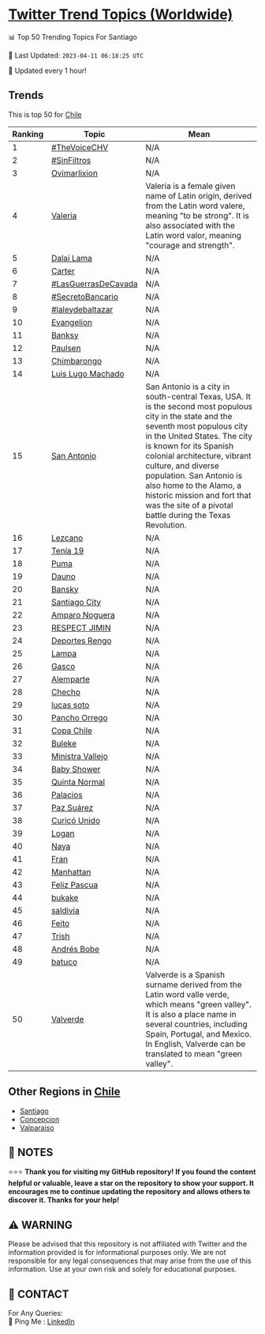[Twitter Trend Topics (Worldwide)](https://github.com/ErcinDedeoglu/Twitter-Trend-Topics)
==========


📊 Top 50 Trending Topics For Santiago

📆 Last Updated: `2023-04-11 06:18:25 UTC`

🔧 Updated every 1 hour!


## Trends

This is top 50 for [Chile](</Chile>)

| Ranking | Topic | Mean |
| ------- | ------------ | ------------ |
| 1 | [#TheVoiceCHV](http://twitter.com/search?q=%23TheVoiceCHV) | N/A |
| 2 | [#SinFiltros](http://twitter.com/search?q=%23SinFiltros) | N/A |
| 3 | [Ovimarlixion](http://twitter.com/search?q=Ovimarlixion) | N/A |
| 4 | [Valeria](http://twitter.com/search?q=Valeria) | Valeria is a female given name of Latin origin, derived from the Latin word valere, meaning "to be strong". It is also associated with the Latin word valor, meaning "courage and strength". |
| 5 | [Dalai Lama](http://twitter.com/search?q=Dalai+Lama) | N/A |
| 6 | [Carter](http://twitter.com/search?q=Carter) | N/A |
| 7 | [#LasGuerrasDeCavada](http://twitter.com/search?q=%23LasGuerrasDeCavada) | N/A |
| 8 | [#SecretoBancario](http://twitter.com/search?q=%23SecretoBancario) | N/A |
| 9 | [#laleydebaltazar](http://twitter.com/search?q=%23laleydebaltazar) | N/A |
| 10 | [Evangelion](http://twitter.com/search?q=Evangelion) | N/A |
| 11 | [Banksy](http://twitter.com/search?q=Banksy) | N/A |
| 12 | [Paulsen](http://twitter.com/search?q=Paulsen) | N/A |
| 13 | [Chimbarongo](http://twitter.com/search?q=Chimbarongo) | N/A |
| 14 | [Luis Lugo Machado](http://twitter.com/search?q=Luis+Lugo+Machado) | N/A |
| 15 | [San Antonio](http://twitter.com/search?q=San+Antonio) | San Antonio is a city in south-central Texas, USA. It is the second most populous city in the state and the seventh most populous city in the United States. The city is known for its Spanish colonial architecture, vibrant culture, and diverse population. San Antonio is also home to the Alamo, a historic mission and fort that was the site of a pivotal battle during the Texas Revolution. |
| 16 | [Lezcano](http://twitter.com/search?q=Lezcano) | N/A |
| 17 | [Tenía 19](http://twitter.com/search?q=Ten%c3%ada+19) | N/A |
| 18 | [Puma](http://twitter.com/search?q=Puma) | N/A |
| 19 | [Dauno](http://twitter.com/search?q=Dauno) | N/A |
| 20 | [Bansky](http://twitter.com/search?q=Bansky) | N/A |
| 21 | [Santiago City](http://twitter.com/search?q=Santiago+City) | N/A |
| 22 | [Amparo Noguera](http://twitter.com/search?q=Amparo+Noguera) | N/A |
| 23 | [RESPECT JIMIN](http://twitter.com/search?q=RESPECT+JIMIN) | N/A |
| 24 | [Deportes Rengo](http://twitter.com/search?q=Deportes+Rengo) | N/A |
| 25 | [Lampa](http://twitter.com/search?q=Lampa) | N/A |
| 26 | [Gasco](http://twitter.com/search?q=Gasco) | N/A |
| 27 | [Alemparte](http://twitter.com/search?q=Alemparte) | N/A |
| 28 | [Checho](http://twitter.com/search?q=Checho) | N/A |
| 29 | [lucas soto](http://twitter.com/search?q=lucas+soto) | N/A |
| 30 | [Pancho Orrego](http://twitter.com/search?q=Pancho+Orrego) | N/A |
| 31 | [Copa Chile](http://twitter.com/search?q=Copa+Chile) | N/A |
| 32 | [Buleke](http://twitter.com/search?q=Buleke) | N/A |
| 33 | [Ministra Vallejo](http://twitter.com/search?q=Ministra+Vallejo) | N/A |
| 34 | [Baby Shower](http://twitter.com/search?q=Baby+Shower) | N/A |
| 35 | [Quinta Normal](http://twitter.com/search?q=Quinta+Normal) | N/A |
| 36 | [Palacios](http://twitter.com/search?q=Palacios) | N/A |
| 37 | [Paz Suárez](http://twitter.com/search?q=Paz+Su%c3%a1rez) | N/A |
| 38 | [Curicó Unido](http://twitter.com/search?q=Curic%c3%b3+Unido) | N/A |
| 39 | [Logan](http://twitter.com/search?q=Logan) | N/A |
| 40 | [Naya](http://twitter.com/search?q=Naya) | N/A |
| 41 | [Fran](http://twitter.com/search?q=Fran) | N/A |
| 42 | [Manhattan](http://twitter.com/search?q=Manhattan) | N/A |
| 43 | [Feliz Pascua](http://twitter.com/search?q=Feliz+Pascua) | N/A |
| 44 | [bukake](http://twitter.com/search?q=bukake) | N/A |
| 45 | [saldivia](http://twitter.com/search?q=saldivia) | N/A |
| 46 | [Feito](http://twitter.com/search?q=Feito) | N/A |
| 47 | [Trish](http://twitter.com/search?q=Trish) | N/A |
| 48 | [Andrés Bobe](http://twitter.com/search?q=Andr%c3%a9s+Bobe) | N/A |
| 49 | [batuco](http://twitter.com/search?q=batuco) | N/A |
| 50 | [Valverde](http://twitter.com/search?q=Valverde) | Valverde is a Spanish surname derived from the Latin word valle verde, which means "green valley". It is also a place name in several countries, including Spain, Portugal, and Mexico. In English, Valverde can be translated to mean "green valley". |



## Other Regions in [Chile](</Chile>)

* [Santiago](</Chile/Santiago.md>)
* [Concepcion](</Chile/Concepcion.md>)
* [Valparaiso](</Chile/Valparaiso.md>)



## 📝 NOTES

⭐⭐⭐ **Thank you for visiting my GitHub repository! If you found the content helpful or valuable, leave a star on the repository to show your support. It encourages me to continue updating the repository and allows others to discover it. Thanks for your help!**


## ⚠️ WARNING

Please be advised that this repository is not affiliated with Twitter and the information provided is for informational purposes only. We are not responsible for any legal consequences that may arise from the use of this information. Use at your own risk and solely for educational purposes.


## 📨 CONTACT

 For Any Queries:  
            🏓 Ping Me : [LinkedIn](https://www.linkedin.com/in/ercindedeoglu/)
